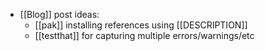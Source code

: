 - [[Blog]] post ideas:
	- [[pak]] installing references using [[DESCRIPTION]]
	- [[testthat]] for capturing multiple errors/warnings/etc